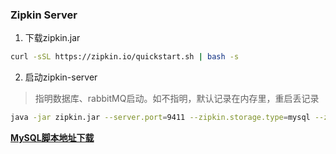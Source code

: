  ### Zipkin Server
 
 1. 下载zipkin.jar
 
 ```bash
 curl -sSL https://zipkin.io/quickstart.sh | bash -s
 ```
 
2. 启动zipkin-server

>指明数据库、rabbitMQ启动。如不指明，默认记录在内存里，重启丢记录

```bash
java -jar zipkin.jar --server.port=9411 --zipkin.storage.type=mysql --zipkin.storage.mysql.db=fw_zipkin --zipkin.storage.mysql.username=root --zipkin.storage.mysql.password=123456 --zipkin.storage.mysql.host=localhost --zipkin.storage.mysql.port=3306 --zipkin.collector.rabbitmq.addresses=localhost:5672 --zipkin.collector.rabbitmq.username=fwcloud  --zipkin.collector.rabbitmq.password=fwcloud
```

[**MySQL脚本地址下载**](https://github.com/openzipkin/zipkin/blob/master/zipkin-storage/mysql-v1/src/main/resources/mysql.sql)
 

